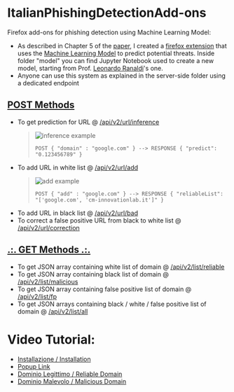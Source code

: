 # ItalianPhishingDetectionAdd-ons
Firefox add-ons for phishing detection using Machine Learning Model:
- As described in Chapter 5 of the <a href="https://ceur-ws.org/Vol-3260/paper13.pdf">paper</a>, I created a <a href="https://addons.mozilla.org/it/firefox/user/17670721/?utm_source=firefox-browser&utm_medium=firefox-browser&utm_content=addons-manager-user-profile-link">firefox extension</a> that uses the <a href="https://github.com/LeonardRanaldi/ItalianPhishingDetection/blob/main/models/RNN%20word%2Bchar_emb.ipynb">Machine Learning Model</a> to predict potential threats. Inside folder "model" you can find Jupyter Notebook used to create a new model, starting from Prof. <a href="https://github.com/LeonardRanaldi/">Leonardo Ranaldi</a>'s one.
- Anyone can use this system as explained in the server-side folder using a dedicated endpoint
## <ins>POST Methods</ins>
- To get prediction for URL @ <a href="http://www.cm-innovationlab.it:5000/api/v2/url/inference">/api/v2/url/inference</a>
  >![inference example](https://user-images.githubusercontent.com/22752092/232186853-f4b4d451-0010-4a46-b61a-de5ac7bc0875.JPG)
  >```
  >POST { "domain" : "google.com" } --> RESPONSE { "predict": "0.123456789" }
  >```
- To add URL in white list @ <a href="http://www.cm-innovationlab.it:5000/api/v2/url/add">/api/v2/url/add</a>
  >![add example](https://user-images.githubusercontent.com/22752092/232186949-9cf0634f-76d2-4531-a1bd-c85ab115ac69.JPG)
  >```
  >POST { "add" : "google.com" } --> RESPONSE { "reliableList": "['google.com',	'cm-innovationlab.it']" }
  >```
- To add URL in black list @ <a href="http://www.cm-innovationlab.it:5000/api/v2/url/bad">/api/v2/url/bad</a>
- To correct a false positive URL from black to white list @ <a href="http://www.cm-innovationlab.it:5000/api/v2/url/correction">/api/v2/url/correction</a>
## <ins>.:. GET Methods .:.</ins>
- To get JSON array containing white list of domain @ <a href="http://www.cm-innovationlab.it:5000/api/v2/list/reliable">/api/v2/list/reliable</a>
- To get JSON array containing black list of domain @ <a href="http://www.cm-innovationlab.it:5000/api/v2/list/malicious">/api/v2/list/malicious</a>
- To get JSON array containing false positive list of domain @ <a href="http://www.cm-innovationlab.it:5000/api/v2/list/fp">/api/v2/list/fp</a>
- To get JSON arrays containing black / white / false positive list of domain @ <a href="http://www.cm-innovationlab.it:5000/api/v2/list/all">/api/v2/list/all</a>

# Video Tutorial:
- <a href="https://www.cm-innovationlab.it/1%20-%20Installazione.mp4">Installazione / Installation</a></br>
- <a href="https://www.cm-innovationlab.it/2%20-%20Link%20popup.mp4">Popup Link</a></br>
- <a href="https://www.cm-innovationlab.it/3%20-%20Dominio%20Legittimo.mp4">Dominio Legittimo / Reliable Domain</a></br>
- <a href="https://www.cm-innovationlab.it/4%20-%20Dominio%20Malevolo.mp4">Dominio Malevolo / Malicious Domain</a></br>
